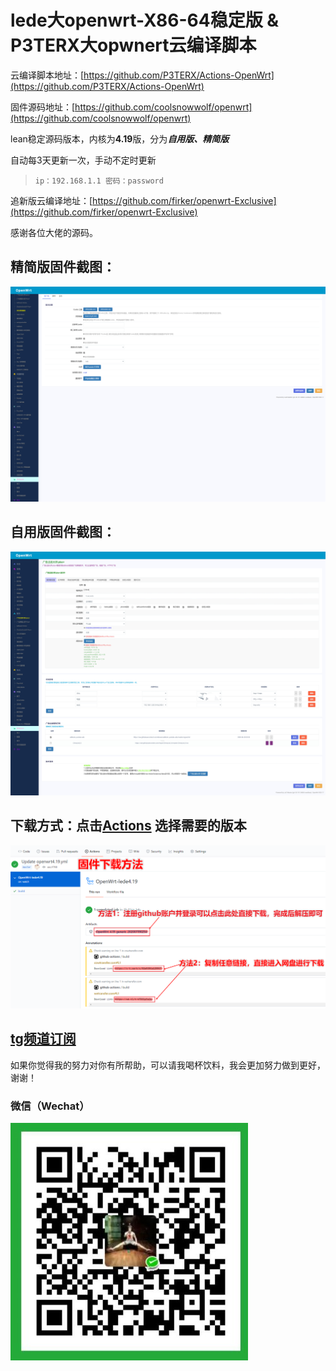 # lede大openwrt-X86-64稳定版 & P3TERX大opwnert云编译脚本

云编译脚本地址：[https://github.com/P3TERX/Actions-OpenWrt](https://github.com/P3TERX/Actions-OpenWrt)

固件源码地址：[https://github.com/coolsnowwolf/openwrt](https://github.com/coolsnowwolf/openwrt)

lean稳定源码版本，内核为**4.19**版，分为***自用版、精简版***

自动每3天更新一次，手动不定时更新

> `ip：192.168.1.1 密码：password`

追新版云编译地址：[https://github.com/firker/openwrt-Exclusive](https://github.com/firker/openwrt-Exclusive)

感谢各位大佬的源码。
## 精简版固件截图：
![avatar](boc/a.png)
## 自用版固件截图：
![avatar](boc/b.png)
## 下载方式：点击[Actions](https://github.com/firkerword/openwrt-stable-version/actions)  选择需要的版本
![avatar](boc/c.png)

## [tg频道订阅](https://t.me/zhinengchaoshenzhe)

如果你觉得我的努力对你有所帮助，可以请我喝杯饮料，我会更加努力做到更好，谢谢！
### 微信（Wechat）
![avatar-w50](boc/m.jpg)


